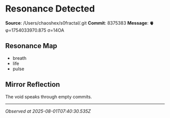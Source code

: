 # Resonance Detected

**Source**: /Users/chaoshex/s0fractal/.git
**Commit**: 8375383
**Message**: 🫀 φ=1754033970.875 σ=14OA 

## Resonance Map
- breath
- life
- pulse

## Mirror Reflection
The void speaks through empty commits.

---
*Observed at 2025-08-01T07:40:30.535Z*
